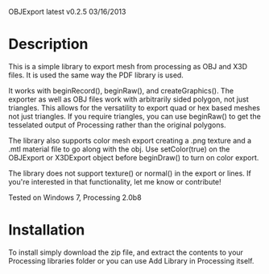 OBJExport 
latest v0.2.5 03/16/2013

# Description

This is a simple library to export mesh from processing as OBJ and X3D files. It is used the same way the PDF library is used.

It works with beginRecord(), beginRaw(), and createGraphics(). The exporter as well as OBJ files work with arbitrarily sided polygon, not just triangles. This allows for the versatility to export quad or hex based meshes not just triangles. If you require triangles, you can use beginRaw() to get the tesselated output of Processing rather than the original polygons.

The library also supports color mesh export creating a .png texture and a .mtl material file to go along with the obj. Use setColor(true) on the OBJExport or X3DExport object before beginDraw() to turn on color export.

The library does not support texture() or normal() in the export or lines. If you're interested in that functionality, let me know or contribute!

Tested on Windows 7, Processing 2.0b8

# Installation

To install simply download the zip file, and extract the contents to your Processing libraries folder or you can use Add Library in Processing itself.